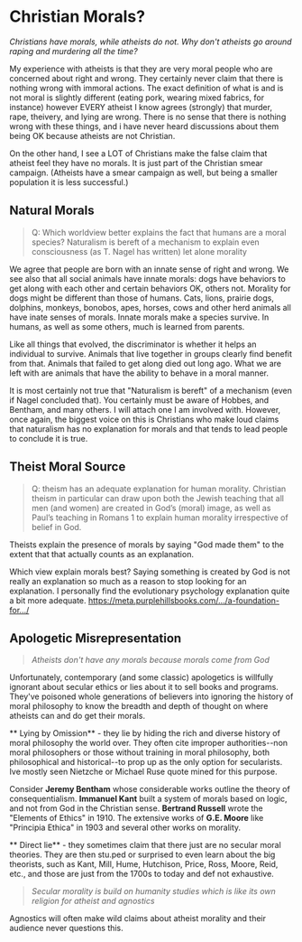 # Christian Morals?

_Christians have morals, while atheists do not.  Why don't atheists go around raping and murdering all the time?_

My experience with atheists is that they are very moral people who are concerned about right and wrong. They certainly never claim that there is nothing wrong with immoral actions. The exact definition of what is and is not moral is slightly different (eating pork, wearing mixed fabrics, for instance) however EVERY atheist I know agrees (strongly) that murder, rape, theivery, and lying are wrong. There is no sense that there is nothing wrong with these things, and i have never heard discussions about them being OK because atheists are not Christian.

On the other hand, I see a LOT of Christians make the false claim that atheist feel they have no morals. It is just part of the Christian smear campaign. (Atheists have a smear campaign as well, but being a smaller population it is less successful.)

## Natural Morals

> Q: Which worldview better explains the fact that humans are a moral species?  Naturalism is bereft of a mechanism to explain even consciousness (as T. Nagel has written) let alone morality

We agree that people are born with an innate sense of right and wrong. We see also that all social animals have innate morals: dogs have behaviors to get along with each other and certain behaviors OK, others not.  Morality for dogs might be different than those of humans. Cats, lions, prairie dogs, dolphins, monkeys, bonobos, apes, horses, cows and other herd animals all have inate senses of morals. Innate morals make a species survive. In humans, as well as some others, much is learned from parents.

Like all things that evolved, the discriminator is whether it helps an individual to survive.  Animals that live together in groups clearly find benefit from that.  Animals that failed to get along died out long ago.  What we are left with are animals that have the ability to behave in a moral manner.

It is most certainly not true that "Naturalism is bereft" of a mechanism (even if Nagel concluded that). You certainly must be aware of Hobbes, and Bentham, and many others. I will attach one I am involved with. However, once again, the biggest voice on this is Christians who make loud claims that naturalism has no explanation for morals and that tends to lead people to conclude it is true.

## Theist Moral Source

> Q: theism has an adequate explanation for human morality. Christian theism in particular can draw upon both the Jewish teaching that all men (and women) are created in God’s (moral) image, as well as Paul’s teaching in Romans 1 to explain human morality irrespective of belief in God.

Theists explain the presence of morals by saying "God made them" to the extent that that actually counts as an explanation.

Which view explain morals best? Saying something is created by God is not really an explanation so much as a reason to stop looking for an explanation. I personally find the evolutionary psychology explanation quite a bit more adequate.
https://meta.purplehillsbooks.com/.../a-foundation-for.../


## Apologetic Misrepresentation

> _Atheists don't have any morals because morals come from God_

Unfortunately, contemporary (and some classic) apologetics is willfully ignorant about secular ethics or lies about it to sell books and programs. They've poisoned whole generations of believers into ignoring the history of moral philosophy to know the breadth and depth of thought on where atheists can and do get their morals.

** Lying by Omission** - they lie by hiding the rich and diverse history of moral philosophy the world over. They often cite improper authorities--non moral philosophers or those without training in moral philosophy, both philosophical and historical--to prop up as the only option for secularists. Ive mostly seen Nietzche or Michael Ruse quote mined for this purpose.

Consider **Jeremy Bentham** whose considerable works outline the theory of consequentialism.  **Immanuel Kant** built a system of morals based on logic, and not from God in the Christian sense.  **Bertrand Russell** wrote the "Elements of Ethics" in 1910.  The extensive works of **G.E. Moore** like "Principia Ethica" in 1903 and several other works on morality.

** Direct lie** - they sometimes claim that there just are no secular moral theories. They are then stu.ped or surprised to even learn about the big theorists, such as Kant, Mill, Hume, Hutchison, Price, Ross, Moore, Reid, etc., and those are just from the 1700s to today and def not exhaustive.

> _Secular morality is build on humanity studies which is like its own religion for atheist and agnostics_

Agnostics will often make wild claims about atheist morality and their audience never questions this.  
